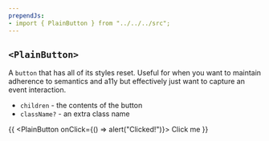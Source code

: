 ```yaml
---
prependJs:
- import { PlainButton } from "../../../src";
---
```


## `<PlainButton>`

A `button` that has all of its styles reset. Useful for when you want to maintain adherence to semantics and a11y but effectively just want to capture an event interaction.

* `children` - the contents of the button
* `className?` - an extra class name

{{
  <PlainButton onClick={() => alert("Clicked!")}>
    Click me
  </PlainButton>
}}
